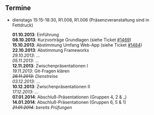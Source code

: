 ## Termine

-   dienstags 15:15-18:30, R1.008, R1.006 (Präsenzveranstaltung sind in Fettdruck)

    **01.10.2013**: Einführung  
    **08.10.2013**: Kurzvorträge Grundlagen
    (siehe Ticket [#1469](https://redmine.cs.hm.edu/issues/1469))   
    **15.10.2013**: Abstimmung Umfang Web-App
    (siehe Ticket [#1484](https://redmine.cs.hm.edu/issues/1484))  
    **22.10.2013**: Abstimmung Frameworks    
    *29.10.2013*: ...  
    *05.11.2013*: ...  
    **12.11.2013**: Zwischenpräsentationen I  
    *19.11.2013*: Git-Fragen klären  
    <s>*26.11.2013*:</s> *Dienstreise*  
    *03.12.2013*: ...  
    **10.12.2013**: Zwischenpräsentationen II  
    *17.12.2013*: ...  
    **07.01.2014**: Abschluß-Präsentationen (Gruppen 4, 2 & _)  
    **14.01.2014**: Abschluß-Präsentationen (Gruppen 6, 5 & 1)  
    *<s>21.01.2014</s>: bereits Prüfungen*
    

